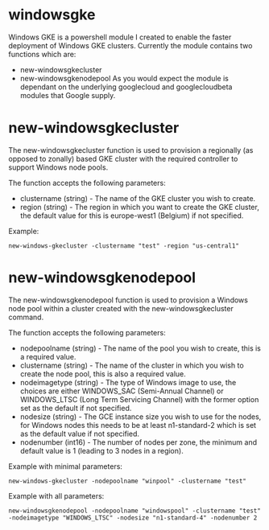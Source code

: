 # windowsgke
Windows GKE is a powershell module I created to enable the faster deployment of Windows GKE clusters.
Currently the module contains two functions which are:
- new-windowsgkecluster
- new-windowsgkenodepool
As you would expect the module is dependant on the underlying googlecloud and googlecloudbeta modules that Google supply.

# new-windowsgkecluster
The new-windowsgkecluster function is used to provision a regionally (as opposed to zonally) based GKE cluster with the required controller to support Windows node pools.

The function accepts the following parameters:
- clustername (string) - The name of the GKE cluster you wish to create.
- region (string) - The region in which you want to create the GKE cluster, the default value for this is europe-west1 (Belgium) if not specified.

Example:
```
new-windows-gkecluster -clustername "test" -region "us-central1"
```

# new-windowsgkenodepool
The new-windowsgkenodepool function is used to provision a Windows node pool within a cluster created with the new-windowsgkecluster command.

The function accepts the following parameters:
- nodepoolname (string) - The name of the pool you wish to create, this is a required value.
- clustername (string) - The name of the cluster in which you wish to create the node pool, this is also a required value.
- nodeimagetype (string) - The type of Windows image to use, the choices are either WINDOWS_SAC (Semi-Annual Channel) or WINDOWS_LTSC (Long Term Servicing Channel) with the former option set as the default if not specified.
- nodesize (string) - The GCE instance size you wish to use for the nodes, for Windows nodes this needs to be at least n1-standard-2 which is set as the default value if not specified.
- nodenumber (int16) - The number of nodes per zone, the minimum and default value is 1 (leading to 3 nodes in a region).

Example with minimal parameters:
```
new-windows-gkecluster -nodepoolname "winpool" -clustername "test"
```

Example with all parameters:
```
new-windowsgkenodepool -nodepoolname "windowspool" -clustername "test" -nodeimagetype "WINDOWS_LTSC" -nodesize "n1-standard-4" -nodenumber 2
```
